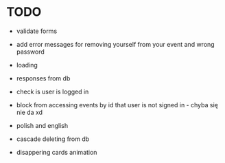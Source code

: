 # TODO

* validate forms
* add error messages for removing yourself from your event and wrong password
* loading
* responses from db
* check is user is logged in
* block from accessing events by id that user is not signed in - chyba się nie da xd

* polish and english
* cascade deleting from db
* disappering cards animation
